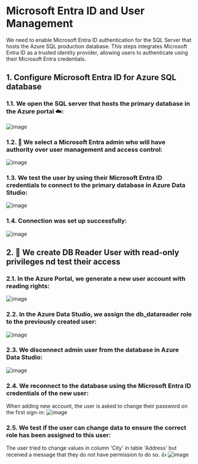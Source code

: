 # Microsoft Entra ID and User Management 
We need to enable Microsoft Entra ID authentication for the SQL Server that hosts the Azure SQL production database. This steps integrates Microsoft Entra ID as a trusted identity provider, allowing users to authenticate using their Microsoft Entra credentials.

## 1.  Configure Microsoft Entra ID for Azure SQL database
### 1.1.  We open the SQL server that hosts the primary database in the Azure portal ☁️:
![image](https://github.com/ZCHAnalytics/azure-database-migration319/assets/146954022/d3ef9321-2cb0-4cee-9978-66720f05a090)

### 1.2.  📝 We select a Microsoft Entra admin who will have authority over user management and access control: 
![image](https://github.com/ZCHAnalytics/azure-database-migration319/assets/146954022/d5c4f029-ccf7-4608-8b09-955a8754480d)

### 1.3.  We test the user by using their Microsoft Entra ID credentials to connect to the primary database in Azure Data Studio: 
![image](https://github.com/ZCHAnalytics/azure-database-migration319/assets/146954022/ce867af5-ba32-42a7-9cb5-252edd0219b3)

### 1.4.  Connection was set up successfully: 
![image](https://github.com/ZCHAnalytics/azure-database-migration319/assets/146954022/51d5ddbb-0069-4ae5-956c-b265a88f5f9f)

## 2. 📗 We create DB Reader User with read-only privileges nd test their access 
### 2.1.  In the Azure Portal, we generate a new user account with reading rights:
![image](https://github.com/ZCHAnalytics/azure-database-migration319/assets/146954022/fcb55e68-9ca3-492c-b3b5-17315e4373c2)

### 2.2.  In the Azure Data Studio, we assign the db_datareader role to the previously created user:
![image](https://github.com/ZCHAnalytics/azure-database-migration319/assets/146954022/70e2ee5f-0cc6-4856-bd61-686ded5e5e5b)

### 2.3.  We disconnect admin user from the database in Azure Data Studio:
![image](https://github.com/ZCHAnalytics/azure-database-migration319/assets/146954022/9cf0963a-d030-42ed-a2e4-7e3c5fa2d0ab)

### 2.4.  We reconnect to the database using the Microsoft Entra ID credentials of the new user:
When adding new account, the user is asked to change their password on the first sign-in:
![image](https://github.com/ZCHAnalytics/azure-database-migration319/assets/146954022/4a4e7cac-742a-4346-a785-deb23904346c)

### 2.5.  We test if the user can change data to ensure the correct role has been assigned to this user:
The user tried to change values in column 'City' in table 'Address' but received a message that they do not have permission to do so. 👍
![image](https://github.com/ZCHAnalytics/azure-database-migration319/assets/146954022/9e00c509-7b5a-44f0-abd6-d30d6c25d484)

